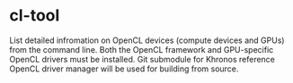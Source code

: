 # cl-tool
List detailed infromation on OpenCL devices (compute devices and GPUs) from the command line.
Both the OpenCL framework and GPU-specific OpenCL drivers must be installed. Git submodule for Khronos reference OpenCL driver manager will be used for building from source.

